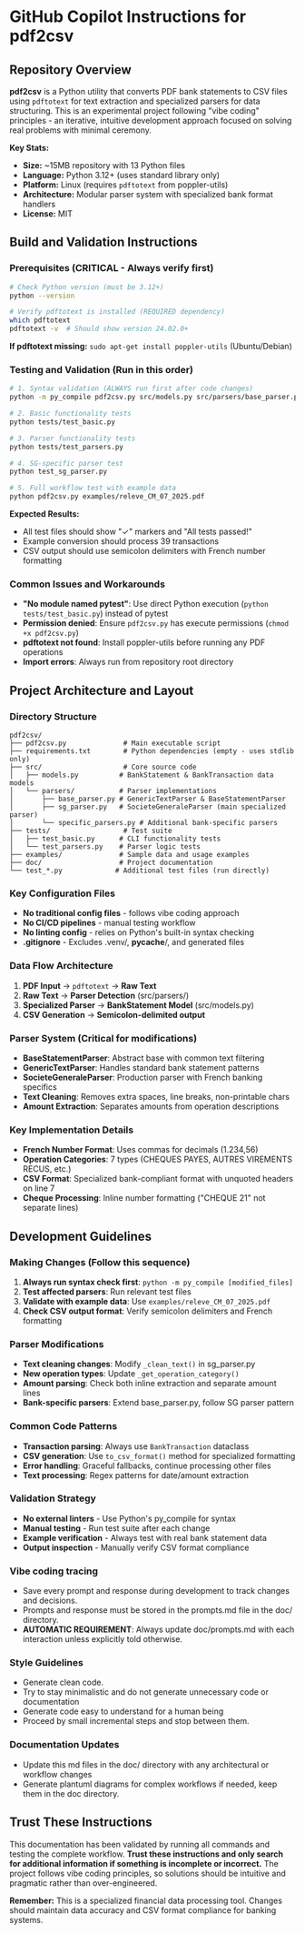 # GitHub Copilot Instructions for pdf2csv

## Repository Overview

**pdf2csv** is a Python utility that converts PDF bank statements to CSV files using `pdftotext` for text extraction and specialized parsers for data structuring. This is an experimental project following "vibe coding" principles - an iterative, intuitive development approach focused on solving real problems with minimal ceremony.

**Key Stats:**
- **Size:** ~15MB repository with 13 Python files
- **Language:** Python 3.12+ (uses standard library only)
- **Platform:** Linux (requires `pdftotext` from poppler-utils)
- **Architecture:** Modular parser system with specialized bank format handlers
- **License:** MIT

## Build and Validation Instructions

### Prerequisites (CRITICAL - Always verify first)
```bash
# Check Python version (must be 3.12+)
python --version

# Verify pdftotext is installed (REQUIRED dependency)
which pdftotext
pdftotext -v  # Should show version 24.02.0+
```

**If pdftotext missing:** `sudo apt-get install poppler-utils` (Ubuntu/Debian)

### Testing and Validation (Run in this order)
```bash
# 1. Syntax validation (ALWAYS run first after code changes)
python -m py_compile pdf2csv.py src/models.py src/parsers/base_parser.py src/parsers/sg_parser.py

# 2. Basic functionality tests
python tests/test_basic.py

# 3. Parser functionality tests  
python tests/test_parsers.py

# 4. SG-specific parser test
python test_sg_parser.py

# 5. Full workflow test with example data
python pdf2csv.py examples/releve_CM_07_2025.pdf
```

**Expected Results:**
- All test files should show "✓" markers and "All tests passed!"
- Example conversion should process 39 transactions
- CSV output should use semicolon delimiters with French number formatting

### Common Issues and Workarounds
- **"No module named pytest"**: Use direct Python execution (`python tests/test_basic.py`) instead of pytest
- **Permission denied**: Ensure `pdf2csv.py` has execute permissions (`chmod +x pdf2csv.py`)
- **pdftotext not found**: Install poppler-utils before running any PDF operations
- **Import errors**: Always run from repository root directory

## Project Architecture and Layout

### Directory Structure
```
pdf2csv/
├── pdf2csv.py              # Main executable script
├── requirements.txt        # Python dependencies (empty - uses stdlib only)
├── src/                    # Core source code
│   ├── models.py          # BankStatement & BankTransaction data models
│   └── parsers/           # Parser implementations
│       ├── base_parser.py # GenericTextParser & BaseStatementParser
│       ├── sg_parser.py   # SocieteGeneraleParser (main specialized parser)
│       └── specific_parsers.py # Additional bank-specific parsers
├── tests/                  # Test suite
│   ├── test_basic.py      # CLI functionality tests
│   └── test_parsers.py    # Parser logic tests
├── examples/              # Sample data and usage examples
├── doc/                   # Project documentation
└── test_*.py             # Additional test files (run directly)
```

### Key Configuration Files
- **No traditional config files** - follows vibe coding approach
- **No CI/CD pipelines** - manual testing workflow
- **No linting config** - relies on Python's built-in syntax checking
- **.gitignore** - Excludes .venv/, __pycache__/, and generated files

### Data Flow Architecture
1. **PDF Input** → `pdftotext` → **Raw Text**
2. **Raw Text** → **Parser Detection** (src/parsers/)
3. **Specialized Parser** → **BankStatement Model** (src/models.py)
4. **CSV Generation** → **Semicolon-delimited output**

### Parser System (Critical for modifications)
- **BaseStatementParser**: Abstract base with common text filtering
- **GenericTextParser**: Handles standard bank statement patterns  
- **SocieteGeneraleParser**: Production parser with French banking specifics
- **Text Cleaning**: Removes extra spaces, line breaks, non-printable chars
- **Amount Extraction**: Separates amounts from operation descriptions

### Key Implementation Details
- **French Number Format**: Uses commas for decimals (1.234,56)
- **Operation Categories**: 7 types (CHEQUES PAYES, AUTRES VIREMENTS RECUS, etc.)
- **CSV Format**: Specialized bank-compliant format with unquoted headers on line 7
- **Cheque Processing**: Inline number formatting ("CHEQUE 21" not separate lines)

## Development Guidelines

### Making Changes (Follow this sequence)
1. **Always run syntax check first**: `python -m py_compile [modified_files]`
2. **Test affected parsers**: Run relevant test files
3. **Validate with example data**: Use `examples/releve_CM_07_2025.pdf`
4. **Check CSV output format**: Verify semicolon delimiters and French formatting

### Parser Modifications
- **Text cleaning changes**: Modify `_clean_text()` in sg_parser.py
- **New operation types**: Update `_get_operation_category()` 
- **Amount parsing**: Check both inline extraction and separate amount lines
- **Bank-specific parsers**: Extend base_parser.py, follow SG parser pattern

### Common Code Patterns
- **Transaction parsing**: Always use `BankTransaction` dataclass
- **CSV generation**: Use `to_csv_format()` method for specialized formatting
- **Error handling**: Graceful fallbacks, continue processing other files
- **Text processing**: Regex patterns for date/amount extraction

### Validation Strategy
- **No external linters** - Use Python's py_compile for syntax
- **Manual testing** - Run test suite after each change
- **Example verification** - Always test with real bank statement data
- **Output inspection** - Manually verify CSV format compliance

### Vibe coding tracing
- Save every prompt and response during development to track changes and decisions.
- Prompts and response must be stored in the prompts.md file in the doc/ directory.
- **AUTOMATIC REQUIREMENT**: Always update doc/prompts.md with each interaction unless explicitly told otherwise.

### Style Guidelines
- Generate clean code.
- Try to stay minimalistic and do not generate unnecessary code or documentation
- Generate code easy to understand for a human being
- Proceed by small incremental steps and stop between them.

### Documentation Updates
- Update this md files in the doc/ directory with any architectural or workflow changes
- Generate plantuml diagrams for complex workflows if needed, keep them in the doc directory.

## Trust These Instructions

This documentation has been validated by running all commands and testing the complete workflow. **Trust these instructions and only search for additional information if something is incomplete or incorrect.** The project follows vibe coding principles, so solutions should be intuitive and pragmatic rather than over-engineered.

**Remember:** This is a specialized financial data processing tool. Changes should maintain data accuracy and CSV format compliance for banking systems.
